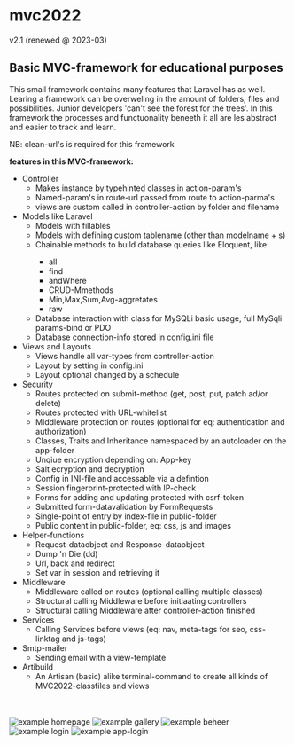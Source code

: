 # mvc2022 
v2.1 (renewed @ 2023-03)


## Basic MVC-framework for educational purposes

This small framework contains many features that Laravel has as well.
Learing a framework can be overweling in the amount of folders, files and possibilities.
Junior developers  'can't see the forest for the trees'.
In this framework the processes and functuonality beneeth it all are les abstract and easier to track and learn. 

NB: clean-url's is required for this framework

<b>features in this MVC-framework:</b>
<ul>
	<li>Controller
		<ul>
			<li>Makes instance by typehinted classes in action-param's</li>
			<li>Named-param's in route-url passed from route to action-parma's</li>
			<li>views are custom called in controller-action by folder and filename</li>
		</ul>
	</li>
	<li>Models like Laravel
		<ul>
			<li>Models with fillables</li>
			<li>Models with defining custom tablename (other than modelname + s)</li>
			<li>Chainable methods to build database queries like Eloquent, like:</li>
            <ul>
                <li>all</li><li>find</li><li>andWhere</li><li>CRUD-Mmethods</li>
                <li>Min,Max,Sum,Avg-aggretates</li><li>raw</li>
            </ul>
			<li>Database interaction with class for MySQLi basic usage, full MySqli params-bind or PDO</li>
			<li>Database connection-info stored in config.ini file</li>
		</ul>
	</li>
	<li>
		Views and Layouts
		<ul>
			<li>Views handle all var-types from controller-action </li>
			<li>Layout by setting in config.ini</li>
			<li>Layout optional changed by a schedule</li>
		</ul>
	</li>
	<li>Security
		<ul>
			<li>Routes protected on submit-method (get, post, put, patch ad/or delete)</li>
			<li>Routes protected with URL-whitelist</li>
			<li>Middleware protection on routes (optional for eq: authentication and authorization)</li>
			<li>Classes, Traits and Inheritance namespaced by an autoloader on the app-folder</li>
			<li>Unqiue encryption depending on: App-key</li>
			<li>Salt ecryption and decryption</li>
			<li>Config in INI-file and accessable via a defintion</li>
			<li>Session fingerprint-protected with IP-check</li>
			<li>Forms for adding and updating protected with csrf-token</li>
			<li>Submitted form-datavalidation by FormRequests</li>
			<li>Single-point of entry by index-file in public-folder</li>
			<li>Public content in public-folder, eq: css, js and images</li>
		</ul>
	</li>
	<li>Helper-functions
		<ul>
			<li>Request-dataobject and Response-dataobject</li>
			<li>Dump 'n Die (dd)</li>
			<li>Url, back and redirect</li>
			<li>Set var in session and retrieving it</li>
		</ul>
	</li>
	<li>Middleware
		<ul>
			<li>Middleware called on routes (optional calling multiple classes)</li>
			<li>Structural calling Middleware before initiaating controllers</li>
			<li>Structural calling Middleware after controller-action finished</li>
		</ul>
	</li>
	<li>Services
		<ul>
			<li>Calling Services before views (eq: nav, meta-tags for seo, css-linktag and js-tags)</li>
		</ul>
	</li>
    <li>Smtp-mailer
		<ul>
			<li>Sending email with a view-template</li>
		</ul>
	</li>
    <li>Artibuild
		<ul>
			<li>An Artisan (basic) alike terminal-command to create all kinds of MVC2022-classfiles and views </li>
		</ul>
	</li>
</ul>
<br>
<br>
<img title="example homepage" alt="example homepage" src="ReadMe_Images/01 home.png">
<img title="example gallery" alt="example gallery" src="ReadMe_Images/02 gallery.png">
<img title="example beheer" alt="example beheer" src="ReadMe_Images/03 beheer.png">
<img title="example login" alt="example login" src="ReadMe_Images/04 login.png">
<img title="example app-login" alt="example app-login" src="ReadMe_Images/05 app-login.png">
